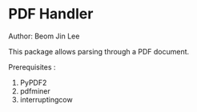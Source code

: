 # PDF Handler

Author: Beom Jin Lee

This package allows parsing through a PDF document.

Prerequisites : 
1. PyPDF2
2. pdfminer
3. interruptingcow
